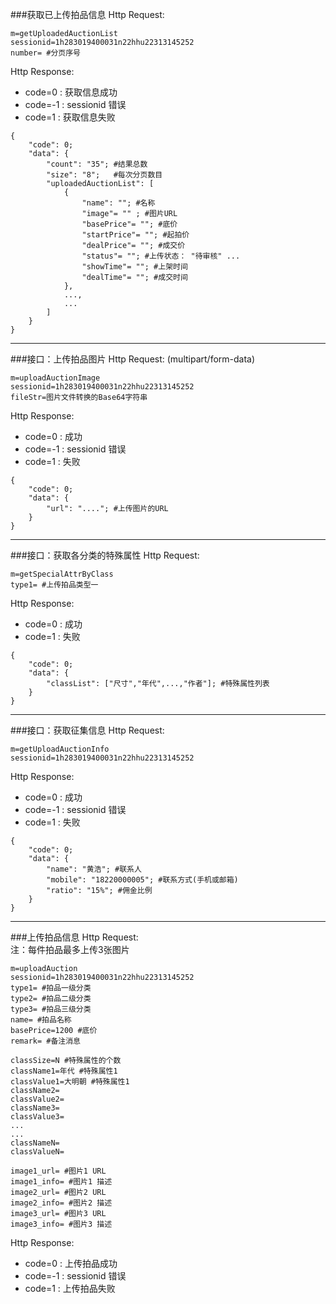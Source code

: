 ###获取已上传拍品信息
Http Request:   

```
m=getUploadedAuctionList
sessionid=1h283019400031n22hhu22313145252
number= #分页序号
```
Http Response:

- code=0 : 获取信息成功
- code=-1 : sessionid 错误
- code=1 : 获取信息失败

``` 
{ 
    "code": 0;
    "data": {
    	"count": "35"; #结果总数
    	"size": "8";   #每次分页数目
        "uploadedAuctionList": [
            {
                "name": ""; #名称
                "image"= "" ; #图片URL
                "basePrice"= ""; #底价
                "startPrice"= ""; #起拍价
                "dealPrice"= ""; #成交价
                "status"= ""; #上传状态： "待审核" ...
                "showTime"= ""; #上架时间
                "dealTime"= ""; #成交时间
            },
            ...,
            ...
        ]
    }
}
```
---
###接口：上传拍品图片
Http Request: (multipart/form-data)

```
m=uploadAuctionImage
sessionid=1h283019400031n22hhu22313145252
fileStr=图片文件转换的Base64字符串
```

Http Response:

- code=0 : 成功
- code=-1 : sessionid 错误
- code=1 : 失败

``` 
{ 
    "code": 0;
    "data": {
    	"url": "...."; #上传图片的URL
    }
}
```

---
###接口：获取各分类的特殊属性
Http Request: 

```
m=getSpecialAttrByClass
type1= #上传拍品类型一
```

Http Response:

- code=0 : 成功
- code=1 : 失败

``` 
{ 
    "code": 0;
    "data": {
    	"classList": ["尺寸","年代",...,"作者"]; #特殊属性列表
    }
}
```


---
###接口：获取征集信息
Http Request: 

```
m=getUploadAuctionInfo
sessionid=1h283019400031n22hhu22313145252
```

Http Response:

- code=0 : 成功
- code=-1 : sessionid 错误
- code=1 : 失败

``` 
{ 
    "code": 0;
    "data": {
        "name": "黄浩"; #联系人
        "mobile": "18220000005"; #联系方式(手机或邮箱)
    	"ratio": "15%"; #佣金比例
    }
}
```

---
###上传拍品信息
Http Request:   
注：每件拍品最多上传3张图片

```
m=uploadAuction
sessionid=1h283019400031n22hhu22313145252
type1= #拍品一级分类
type2= #拍品二级分类
type3= #拍品三级分类
name= #拍品名称
basePrice=1200 #底价
remark= #备注消息

classSize=N #特殊属性的个数
className1=年代 #特殊属性1
classValue1=大明朝 #特殊属性1
className2=
classValue2=
className3=
classValue3=
...
...
classNameN=
classValueN=

image1_url= #图片1 URL
image1_info= #图片1 描述
image2_url= #图片2 URL
image2_info= #图片2 描述
image3_url= #图片3 URL
image3_info= #图片3 描述
```
Http Response:

- code=0 : 上传拍品成功
- code=-1 : sessionid 错误
- code=1 : 上传拍品失败
```

